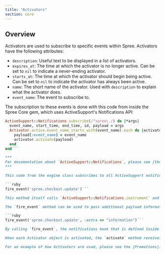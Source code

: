 ```yaml
---
title: "Activators"
section: core
---
```


## Overview

Activators are used to subscribe to specific events within Spree. Activators have the following attributes:

* `description`: Useful text to be displayed in a list of activators.
* `expires_at`: The time at which the activator is no longer active. Can be set to `nil` to indicate a never-ending activator.
* `starts_at`: The time at which the activator should begin being active. Can be set to `nil` to indicate the activator has always been active.
* `name`: The short name of the activator. Used with `description` to explain what the activator does.
* `event_name`: The event to subscribe to.

The subscription to these events is done with this code from inside the Spree Core gem, which uses ActiveSupport's Notifications API:

```ruby
ActiveSupport::Notifications.subscribe(/^spree\./) do |*args|
  event_name, start_time, end_time, id, payload = args
  Activator.active.event_name_starts_with(event_name).each do |activator|
    payload[:event_name] = event_name
    activator.activate(payload)
  end
end```

***
For documentation about `ActiveSupport::Notifications`, please see [the Rails API page](http://api.rubyonrails.org/classes/ActiveSupport/Notifications.html).
***

This code from the engine class subscribes to all ActiveSupport notifications within the Rails application which begin with `spree.`. These events are typically caused by the use of `fire_event` within Spree's controllers, like so:

```ruby
fire_event('spree.checkout.update')```

This method itself calls `ActiveSupport::Notifications.instrument` and passes through the arguments from this method. While it would seem that `fire_event` is just a shorter way of calling the method, it's also configured to pass through a default payload. This payload contains a `:user` key and an `:order` key, containing information about the current user (`try_spree_current_user`) and the current order (`current_order`) respectively.

The `fire_event` method can be used to pass additional payload information through, too:

```ruby
fire_event('spree.checkout.update', :extra => "information")```

By calling `fire_event`, the notifications hook that is defined inside the engine is triggered. The next bit of the code finds all the currently active `Activator` (and subclass) objects that match the event name. In the above example, all active `Activator` objects which are configured to use the `spree.checkout.update` event will be activated.

When each Activator object is activated, the `activate` method receives the payload from the `fire_event` method. Whatever the activator does with this is up to that specific activator.

For an example of how Activators are used, please see the [Promotions](promotions) guide.